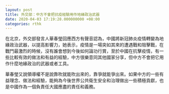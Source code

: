 ```yaml
---
layout: post
title: 外交部：中方不會把抗疫經驗用作地緣政治武器
date: 2020-04-03 17:19:28.000000000 +08:00
categories: rthk
---
```


在北京，外交部發言人華春瑩回應西方有聲音認為，中國將新冠肺炎疫情轉變為地緣政治武器，以提高影響力，她表示，疫情是一場突如其來的遭遇戰和阻擊戰，在戰鬥最激烈的時候，沒有誰會想到今後如何論功行賞，至於中國在抗擊疫情，有一些比較有效的做法和有益的經驗，中方很樂意同其他國家分享，但中方不會把它用作什麼地緣政治的武器或者工具。

華春瑩又說領導權不是說靠吹就能吹出來的，靠爭就能爭出來。如果中方的一些有益理念、做法和經驗，能夠為今後世界公共衛生安全和治理做出一些積極貢獻，也是中國作為一個負責任大國應盡的責任和義務。
